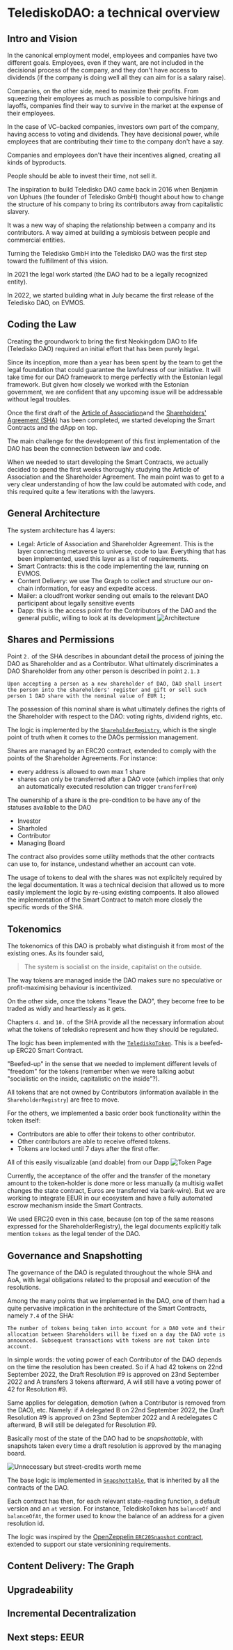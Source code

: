 # TelediskoDAO: a technical overview
## Intro and Vision
In the canonical employment model, employees and companies have two different goals. Employees, even if they want, are not included in the decisional process of the company, and they don't have access to dividends (if the company is doing well all they can aim for is a salary raise).

Companies, on the other side, need to maximize their profits. From squeezing their employees as much as possible to compulsive hirings and layoffs, companies find their way to survive in the market at the expense of their employees.

In the case of VC–backed companies, investors own part of the company, having access to voting and dividends. They have decisional power, while employees that are contributing their time to the company don't have a say.

Companies and employees don't have their incentives aligned, creating all kinds of byproducts.

People should be able to invest their time, not sell it.

The inspiration to build Teledisko DAO came back in 2016 when Benjamin von Uphues (the founder of Teledisko GmbH) thought about how to change the structure of his company to bring its contributors away from capitalistic slavery.

It was a new way of shaping the relationship between a company and its contributors. A way aimed at building a symbiosis between people and commercial entities.

Turning the Teledisko GmbH into the Teledisko DAO was the first step toward the fulfillment of this vision.

In 2021 the legal work started (the DAO had to be a legally recognized entity).

In 2022, we started building what in July became the first release of the Teledisko DAO, on EVMOS.

## Coding the Law
Creating the groundwork to bring the first Neokingdom DAO to life (Teledisko DAO) required an initial effort that has been purely legal.

Since its inception, more than a year has been spent by the team to get the legal foundation that could guarantee the lawfulness of our initiative. It will take time for our DAO framework to merge perfectly with the Estonian legal framework. But given how closely we worked with the Estonian government, we are confident that any upcoming issue will be addressable without legal troubles.

Once the first draft of the [Article of Association](https://github.com/TelediskoDAO/legal/blob/main/AoA.md)and the [Shareholders' Agreement (SHA)](https://github.com/TelediskoDAO/legal/blob/main/SHA.md) has been completed, we started developing the Smart Contracts and the dApp on top.

The main challenge for the development of this first implementation of the DAO has been the connection between law and code.

When we needed to start developing the Smart Contracts, we actually decided to spend the first weeks thoroughly studying the Article of Association and the Shareholder Agreement. The main point was to get to a very clear understanding of how the law could be automated with code, and this required quite a few iterations with the lawyers.

## General Architecture
The system architecture has 4 layers:

* Legal: Article of Association and Shareholder Agreement. This is the layer connecting metaverse to universe, code to law. Everything that has been implemented, used this layer as a list of requirements.
* Smart Contracts: this is the code implementing the law, running on EVMOS.
* Content Delivery: we use The Graph to collect and structure our on-chain information, for easy and expedite access.
* Mailer: a cloudfront worker sending out emails to the relevant DAO participant about legally sensitive events
* Dapp: this is the access point for the Contributors of the DAO and the general public, willing to look at its development
![Architecture](https://raw.githubusercontent.com/TelediskoDAO/docs/main/architecture.png)

## Shares and Permissions
Point `2.` of the SHA describes in aboundant detail the process of joining the DAO as Shareholder and as a Contributor. What ultimately discriminates a DAO Shareholder from any other person is described in point `2.1.3`

```
Upon accepting a person as a new shareholder of DAO, DAO shall insert the person into the shareholders' register and gift or sell such person 1 DAO share with the nominal value of EUR 1;
```

The possession of this nominal share is what ultimately defines the rights of the Shareholder with respect to the DAO: voting rights, dividend rights, etc.

The logic is implemented by the [`ShareholderRegistry`](https://github.com/TelediskoDAO/contracts/tree/main/contracts/ShareholderRegistry), which is the single point of truth when it comes to the DAOs permission management.

Shares are managed by an ERC20 contract, extended to comply with the points of the Shareholder Agreements. For instance:

* every address is allowed to own max 1 share
* shares can only be transferred after a DAO vote (which implies that only an automatically executed resolution can trigger `transferFrom`)

The ownership of a share is the pre-condition to be have any of the statuses available to the DAO

* Investor
* Sharholed
* Contributor
* Managing Board

The contract also provides some utility methods that the other contracts can use to, for instance, undestand whether an account can vote.

The usage of tokens to deal with the shares was not explicitely required by the legal documentation. It was a technical decision that allowed us to more easily implement the logic by re-using existing compoents. It also allowed the implementation of the Smart Contract to match more closely the specific words of the SHA.

## Tokenomics
The tokenomics of this DAO is probably what distinguish it from most of the existing ones. As its founder said, 

> The system is socialist on the inside, capitalist on the outside.

The way tokens are managed inside the DAO makes sure no speculative or profit-maximising behaviour is incentivized. 

On the other side, once the tokens "leave the DAO", they become free to be traded as widly and heartlessly as it gets.

Chapters `4.` and `10.` of the SHA provide all the necessary information about what the tokens of teledisko represent and how they should be regulated.

The logic has been implemented with the [`TelediskoToken`](https://github.com/TelediskoDAO/contracts/tree/main/contracts/TelediskoToken). This is a beefed-up ERC20 Smart Contract.

"Beefed-up" in the sense that we needed to implement different levels of "freedom" for the tokens (remember when we were talking aobut "socialistic on the inside, capitalistic on the inside"?).

All tokens that are not owned by Contributors (information available in the `ShareholderRegistry`) are free to move.

For the others, we implemented a basic order book functionality within the token itself:

* Contributors are able to offer their tokens to other contributor.
* Other contributors are able to receive offered tokens.
* Tokens are locked until 7 days after the first offer.

All of this easily visualizable (and doable) from our Dapp
![Token Page](https://raw.githubusercontent.com/TelediskoDAO/docs/tech-article/token_page.png)

Currently, the acceptance of the offer and the transfer of the monetary amount to the token-holder is done more or less manually (a multisig wallet changes the state contract, Euros are transferred via bank-wire). But we are working to integrate EEUR in our ecosystem and have a fully automated escrow mechanism inside the Smart Contracts.

We used ERC20 even in this case, because (on top of the same reasons expressed for the ShareholderRegistry), the legal documents explicitly talk mention `tokens` as the legal tender of the DAO.

## Governance and Snapshotting

The governance of the DAO is regulated throughout the whole SHA and AoA, with legal obligations related to the proposal and execution of the resolutions.

Among the many points that we implemented in the DAO, one of them had a quite pervasive implication in the architecture of the Smart Contracts, namely `7.4` of the SHA:

`The number of tokens being taken into account for a DAO vote and their allocation between Shareholders will be fixed on a day the DAO vote is announced. Subsequent transactions with tokens are not taken into account.`

In simple words: the voting power of each Contributor of the DAO depends on the time the resolution has been created. So if A had 42 tokens on 22nd September 2022, the Draft Resolution #9 is approved on 23nd September 2022 and A transfers 3 tokens afterward, A will still have a voting power of 42 for Resolution #9.

Same applies for delegation, demotion (when a Contributor is removed from the DAO), etc. Namely: if A delegated B on 22nd September 2022, the Draft Resolution #9 is approved on 23nd September 2022 and A redelegates C afterward, B will still be delegated for Resolution #9.

Basically most of the state of the DAO had to be *snapshottable*, with snapshots taken every time a draft resolution is approved by the managing board.

![Unnecessary but street-credits worth meme](https://raw.githubusercontent.com/TelediskoDAO/docs/tech-article/meme.png)

The base logic is implemented in [`Snapshottable`](https://github.com/TelediskoDAO/contracts/blob/main/contracts/extensions/Snapshottable.sol), that is inherited by all the contracts of the DAO.

Each contract has then, for each relevant state-reading function, a default version and an `at` version. For instance, TelediskoToken has  `balanceOf` and `balanceOfAt`, the former used to know the balance of an address for a given resolution id.

The logic was inspired by the [OpenZeppelin `ERC20Snapshot` contract](https://github.com/OpenZeppelin/openzeppelin-contracts/blob/master/contracts/token/ERC20/extensions/ERC20Snapshot.sol), extended to support our state versionining requirements.

## Content Delivery: The Graph



## Upgradeability
## Incremental Decentralization
## Next steps: EEUR
